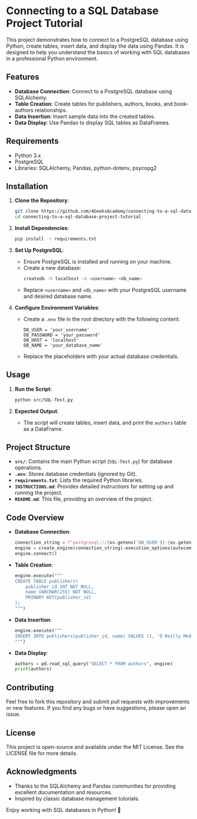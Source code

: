 # Connecting to a SQL Database Project Tutorial

This project demonstrates how to connect to a PostgreSQL database using Python, create tables, insert data, and display the data using Pandas. It is designed to help you understand the basics of working with SQL databases in a professional Python environment.

## Features

- **Database Connection**: Connect to a PostgreSQL database using SQLAlchemy.
- **Table Creation**: Create tables for publishers, authors, books, and book-authors relationships.
- **Data Insertion**: Insert sample data into the created tables.
- **Data Display**: Use Pandas to display SQL tables as DataFrames.

## Requirements

- Python 3.x
- PostgreSQL
- Libraries: SQLAlchemy, Pandas, python-dotenv, psycopg2

## Installation

1. **Clone the Repository**:
   ```bash
   git clone https://github.com/4GeeksAcademy/connecting-to-a-sql-database-project-tutorial.git
   cd connecting-to-a-sql-database-project-tutorial
   ```

2. **Install Dependencies**:
   ```bash
   pip install -r requirements.txt
   ```

3. **Set Up PostgreSQL**:
   - Ensure PostgreSQL is installed and running on your machine.
   - Create a new database:
     ```bash
     createdb -h localhost -U <username> <db_name>
     ```
   - Replace `<username>` and `<db_name>` with your PostgreSQL username and desired database name.

4. **Configure Environment Variables**:
   - Create a `.env` file in the root directory with the following content:
     ```
     DB_USER = 'your_username'
     DB_PASSWORD = 'your_password'
     DB_HOST = 'localhost'
     DB_NAME = 'your_database_name'
     ```
   - Replace the placeholders with your actual database credentials.

## Usage

1. **Run the Script**:
   ```bash
   python src/SQL-Test.py
   ```

2. **Expected Output**:
   - The script will create tables, insert data, and print the `authors` table as a DataFrame.

## Project Structure

- **`src/`**: Contains the main Python script (`SQL-Test.py`) for database operations.
- **`.env`**: Stores database credentials (ignored by Git).
- **`requirements.txt`**: Lists the required Python libraries.
- **`INSTRUCTIONS.md`**: Provides detailed instructions for setting up and running the project.
- **`README.md`**: This file, providing an overview of the project.

## Code Overview

- **Database Connection**:
  ```python
  connection_string = f"postgresql://{os.getenv('DB_USER')}:{os.getenv('DB_PASSWORD')}@{os.getenv('DB_HOST')}/{os.getenv('DB_NAME')}"
  engine = create_engine(connection_string).execution_options(autocommit=True)
  engine.connect()
  ```

- **Table Creation**:
  ```python
  engine.execute("""
  CREATE TABLE publishers(
      publisher_id INT NOT NULL,
      name VARCHAR(255) NOT NULL,
      PRIMARY KEY(publisher_id)
  );
  """)
  ```

- **Data Insertion**:
  ```python
  engine.execute("""
  INSERT INTO publishers(publisher_id, name) VALUES (1, 'O Reilly Media');
  """)
  ```

- **Data Display**:
  ```python
  authors = pd.read_sql_query("SELECT * FROM authors", engine)
  print(authors)
  ```

## Contributing

Feel free to fork this repository and submit pull requests with improvements or new features. If you find any bugs or have suggestions, please open an issue.

## License

This project is open-source and available under the MIT License. See the LICENSE file for more details.

## Acknowledgments

- Thanks to the SQLAlchemy and Pandas communities for providing excellent documentation and resources.
- Inspired by classic database management tutorials.

Enjoy working with SQL databases in Python! 🐍